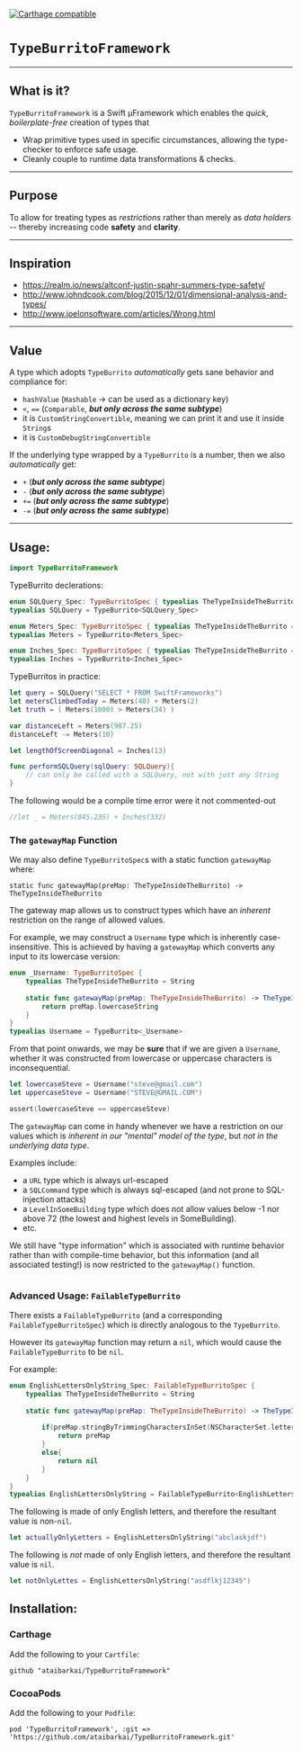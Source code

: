 
[![Carthage compatible](https://img.shields.io/badge/Carthage-compatible-4BC51D.svg?style=flat)](https://github.com/Carthage/Carthage)


# `TypeBurritoFramework`

---------

## What is it?

`TypeBurritoFramework` is a Swift µFramework which enables the *quick*, *boilerplate-free* creation of types that
* Wrap primitive types used in specific circumstances, allowing the type-checker to enforce safe usage.
* Cleanly couple to runtime data transformations & checks.

---------


## Purpose
To allow for treating types as *restrictions* rather than merely as *data holders* -- thereby increasing code **safety** and **clarity**.

---------

## Inspiration

* https://realm.io/news/altconf-justin-spahr-summers-type-safety/
* http://www.johndcook.com/blog/2015/12/01/dimensional-analysis-and-types/
* http://www.joelonsoftware.com/articles/Wrong.html

---------

## Value

A type which adopts `TypeBurrito` *automatically* gets sane behavior and compliance for:
* `hashValue` (`Hashable` -> can be used as a dictionary key)
* `<`, `==` (`Comparable`, ***but only across the same subtype***)
* it is `CustomStringConvertible`, meaning we can print it and use it inside `String`s
* it is `CustomDebugStringConvertible`

If the underlying type wrapped by a `TypeBurrito` is a number, then we also *automatically* get:
* `+` (***but only across the same subtype***)
* `-` (***but only across the same subtype***)
* `+=` (***but only across the same subtype***)
* `-=` (***but only across the same subtype***)

---------

## Usage:

```swift
import TypeBurritoFramework

```
TypeBurrito declerations:
```swift
enum SQLQuery_Spec: TypeBurritoSpec { typealias TheTypeInsideTheBurrito = String }
typealias SQLQuery = TypeBurrito<SQLQuery_Spec>

enum Meters_Spec: TypeBurritoSpec { typealias TheTypeInsideTheBurrito = Double }
typealias Meters = TypeBurrito<Meters_Spec>

enum Inches_Spec: TypeBurritoSpec { typealias TheTypeInsideTheBurrito = Double }
typealias Inches = TypeBurrito<Inches_Spec>

```
TypeBurritos in practice:
```swift
let query = SQLQuery("SELECT * FROM SwiftFrameworks")
let metersClimbedToday = Meters(40) + Meters(2)
let truth = ( Meters(1000) > Meters(34) )

var distanceLeft = Meters(987.25)
distanceLeft -= Meters(10)

let lengthOfScreenDiagonal = Inches(13)

func performSQLQuery(sqlQuery: SQLQuery){
	// can only be called with a SQLQuery, not with just any String
}

```
The following would be a compile time error were it not commented-out
```swift
//let _ = Meters(845.235) + Inches(332)

```

### The `gatewayMap` Function
We may also define `TypeBurritoSpec`s with a static function `gatewayMap` where:

`static func gatewayMap(preMap: TheTypeInsideTheBurrito) -> TheTypeInsideTheBurrito`

The gateway map allows us to construct types which have an *inherent*
restriction on the range of allowed values.

For example, we may construct a `Username` type which is inherently case-insensitive.
This is achieved by having a `gatewayMap` which converts any input to its lowercase version:

```swift
enum _Username: TypeBurritoSpec {
	typealias TheTypeInsideTheBurrito = String
	
	static func gatewayMap(preMap: TheTypeInsideTheBurrito) -> TheTypeInsideTheBurrito{
		return preMap.lowercaseString
	}
}
typealias Username = TypeBurrito<_Username>

```
From that point onwards, we may be **sure** that if we are given a `Username`,
whether it was constructed from lowercase or uppercase characters is inconsequential.

```swift
let lowercaseSteve = Username("steve@gmail.com")
let uppercaseSteve = Username("STEVE@GMAIL.COM")

assert(lowercaseSteve == uppercaseSteve)

```

The `gatewayMap` can come in handy whenever we have a restriction on our values
which is *inherent in our "mental" model of the type*, but *not in the underlying data type*.

Examples include:
* a `URL` type which is always url-escaped
* a `SQLCommand` type which is always sql-escaped (and not prone to SQL-injection attacks)
* a `LevelInSomeBuilding` type which does not allow values below -1 nor above 72 (the lowest and highest levels in SomeBuilding).
* etc.

We still have "type information" which is associated with runtime behavior rather than with compile-time behavior, but this information (and all associated testing!) is now restricted to the `gatewayMap()` function.


```swift
```

### Advanced Usage: `FailableTypeBurrito`

There exists a `FailableTypeBurrito` (and a corresponding `FailableTypeBurritoSpec`)
which is directly analogous to the `TypeBurrito`.

However its `gatewayMap` function may return a `nil`, which would cause the `FailableTypeBurrito` to be `nil`.

For example:


```swift
enum EnglishLettersOnlyString_Spec: FailableTypeBurritoSpec {
	typealias TheTypeInsideTheBurrito = String
	
	static func gatewayMap(preMap: TheTypeInsideTheBurrito) -> TheTypeInsideTheBurrito? {
		
		if(preMap.stringByTrimmingCharactersInSet(NSCharacterSet.letterCharacterSet()) == "") {
			return preMap
		}
		else{
			return nil
		}
	}
}
typealias EnglishLettersOnlyString = FailableTypeBurrito<EnglishLettersOnlyString_Spec>

```
The following is made of only English letters, and therefore the resultant value is non-`nil`.
```swift
let actuallyOnlyLetters = EnglishLettersOnlyString("abclaskjdf")

```
The following is *not* made of only English letters, and therefore the resultant value is `nil`.
```swift
let notOnlyLettes = EnglishLettersOnlyString("asdflkj12345")


```

## Installation:

### Carthage
Add the following to your `Cartfile`:

`github "ataibarkai/TypeBurritoFramework"`


### CocoaPods
Add the following to your `Podfile`:

`pod 'TypeBurritoFramework', :git => 'https://github.com/ataibarkai/TypeBurritoFramework.git'`



